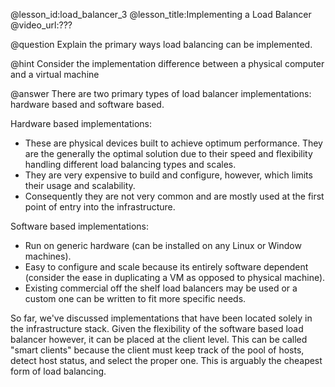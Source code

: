 @lesson_id:load_balancer_3
@lesson_title:Implementing a Load Balancer
@video_url:???

@question Explain the primary ways load balancing can be implemented.

@hint Consider the implementation difference between a physical computer and a virtual machine

@answer There are two primary types of load balancer implementations: hardware based and software based.

Hardware based implementations:
- These are physical devices built to achieve optimum performance. They are the generally the optimal solution due to their speed and flexibility handling different load balancing types and scales.
- They are very expensive to build and configure, however, which limits their usage and scalability.
- Consequently they are not very common and are mostly used at the first point of entry into the infrastructure.

Software based implementations:
- Run on generic hardware (can be installed on any Linux or Window machines).
- Easy to configure and scale because its entirely software dependent (consider the ease in duplicating a VM as opposed to physical machine).
- Existing commercial off the shelf load balancers may be used or a custom one can be written to fit more specific needs.

So far, we've discussed implementations that have been located solely in the infrastructure stack. Given the flexibility of the software based load balancer however, it can be placed at the client level. This can be called "smart clients" because the client must keep track of the pool of hosts, detect host status, and select the proper one. This is arguably the cheapest form of load balancing.